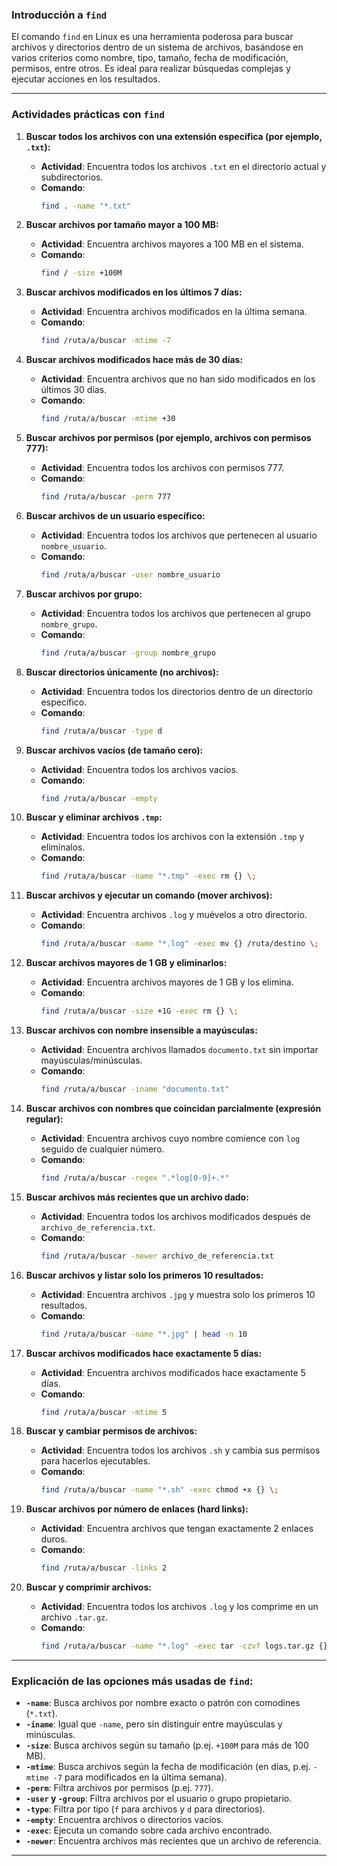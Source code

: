 

### Introducción a `find`

El comando `find` en Linux es una herramienta poderosa para buscar archivos y directorios dentro de un sistema de archivos, basándose en varios criterios como nombre, tipo, tamaño, fecha de modificación, permisos, entre otros. Es ideal para realizar búsquedas complejas y ejecutar acciones en los resultados.

---

### Actividades prácticas con `find`

1. **Buscar todos los archivos con una extensión específica (por ejemplo, `.txt`):**
   - **Actividad**: Encuentra todos los archivos `.txt` en el directorio actual y subdirectorios.
   - **Comando**:
     ```bash
     find . -name "*.txt"
     ```
   
2. **Buscar archivos por tamaño mayor a 100 MB:**
   - **Actividad**: Encuentra archivos mayores a 100 MB en el sistema.
   - **Comando**:
     ```bash
     find / -size +100M
     ```

3. **Buscar archivos modificados en los últimos 7 días:**
   - **Actividad**: Encuentra archivos modificados en la última semana.
   - **Comando**:
     ```bash
     find /ruta/a/buscar -mtime -7
     ```

4. **Buscar archivos modificados hace más de 30 días:**
   - **Actividad**: Encuentra archivos que no han sido modificados en los últimos 30 días.
   - **Comando**:
     ```bash
     find /ruta/a/buscar -mtime +30
     ```

5. **Buscar archivos por permisos (por ejemplo, archivos con permisos 777):**
   - **Actividad**: Encuentra todos los archivos con permisos 777.
   - **Comando**:
     ```bash
     find /ruta/a/buscar -perm 777
     ```

6. **Buscar archivos de un usuario específico:**
   - **Actividad**: Encuentra todos los archivos que pertenecen al usuario `nombre_usuario`.
   - **Comando**:
     ```bash
     find /ruta/a/buscar -user nombre_usuario
     ```

7. **Buscar archivos por grupo:**
   - **Actividad**: Encuentra todos los archivos que pertenecen al grupo `nombre_grupo`.
   - **Comando**:
     ```bash
     find /ruta/a/buscar -group nombre_grupo
     ```

8. **Buscar directorios únicamente (no archivos):**
   - **Actividad**: Encuentra todos los directorios dentro de un directorio específico.
   - **Comando**:
     ```bash
     find /ruta/a/buscar -type d
     ```

9. **Buscar archivos vacíos (de tamaño cero):**
   - **Actividad**: Encuentra todos los archivos vacíos.
   - **Comando**:
     ```bash
     find /ruta/a/buscar -empty
     ```

10. **Buscar y eliminar archivos `.tmp`:**
    - **Actividad**: Encuentra todos los archivos con la extensión `.tmp` y elimínalos.
    - **Comando**:
      ```bash
      find /ruta/a/buscar -name "*.tmp" -exec rm {} \;
      ```

11. **Buscar archivos y ejecutar un comando (mover archivos):**
    - **Actividad**: Encuentra archivos `.log` y muévelos a otro directorio.
    - **Comando**:
      ```bash
      find /ruta/a/buscar -name "*.log" -exec mv {} /ruta/destino \;
      ```

12. **Buscar archivos mayores de 1 GB y eliminarlos:**
    - **Actividad**: Encuentra archivos mayores de 1 GB y los elimina.
    - **Comando**:
      ```bash
      find /ruta/a/buscar -size +1G -exec rm {} \;
      ```

13. **Buscar archivos con nombre insensible a mayúsculas:**
    - **Actividad**: Encuentra archivos llamados `documento.txt` sin importar mayúsculas/minúsculas.
    - **Comando**:
      ```bash
      find /ruta/a/buscar -iname "documento.txt"
      ```

14. **Buscar archivos con nombres que coincidan parcialmente (expresión regular):**
    - **Actividad**: Encuentra archivos cuyo nombre comience con `log` seguido de cualquier número.
    - **Comando**:
      ```bash
      find /ruta/a/buscar -regex ".*log[0-9]+.*"
      ```

15. **Buscar archivos más recientes que un archivo dado:**
    - **Actividad**: Encuentra todos los archivos modificados después de `archivo_de_referencia.txt`.
    - **Comando**:
      ```bash
      find /ruta/a/buscar -newer archivo_de_referencia.txt
      ```

16. **Buscar archivos y listar solo los primeros 10 resultados:**
    - **Actividad**: Encuentra archivos `.jpg` y muestra solo los primeros 10 resultados.
    - **Comando**:
      ```bash
      find /ruta/a/buscar -name "*.jpg" | head -n 10
      ```

17. **Buscar archivos modificados hace exactamente 5 días:**
    - **Actividad**: Encuentra archivos modificados hace exactamente 5 días.
    - **Comando**:
      ```bash
      find /ruta/a/buscar -mtime 5
      ```

18. **Buscar y cambiar permisos de archivos:**
    - **Actividad**: Encuentra todos los archivos `.sh` y cambia sus permisos para hacerlos ejecutables.
    - **Comando**:
      ```bash
      find /ruta/a/buscar -name "*.sh" -exec chmod +x {} \;
      ```

19. **Buscar archivos por número de enlaces (hard links):**
    - **Actividad**: Encuentra archivos que tengan exactamente 2 enlaces duros.
    - **Comando**:
      ```bash
      find /ruta/a/buscar -links 2
      ```

20. **Buscar y comprimir archivos:**
    - **Actividad**: Encuentra todos los archivos `.log` y los comprime en un archivo `.tar.gz`.
    - **Comando**:
      ```bash
      find /ruta/a/buscar -name "*.log" -exec tar -czvf logs.tar.gz {} +
      ```

---

### Explicación de las opciones más usadas de `find`:

- **`-name`**: Busca archivos por nombre exacto o patrón con comodines (`*.txt`).
- **`-iname`**: Igual que `-name`, pero sin distinguir entre mayúsculas y minúsculas.
- **`-size`**: Busca archivos según su tamaño (p.ej. `+100M` para más de 100 MB).
- **`-mtime`**: Busca archivos según la fecha de modificación (en días, p.ej. `-mtime -7` para modificados en la última semana).
- **`-perm`**: Filtra archivos por permisos (p.ej. `777`).
- **`-user` y `-group`**: Filtra archivos por el usuario o grupo propietario.
- **`-type`**: Filtra por tipo (`f` para archivos y `d` para directorios).
- **`-empty`**: Encuentra archivos o directorios vacíos.
- **`-exec`**: Ejecuta un comando sobre cada archivo encontrado.
- **`-newer`**: Encuentra archivos más recientes que un archivo de referencia.

---
